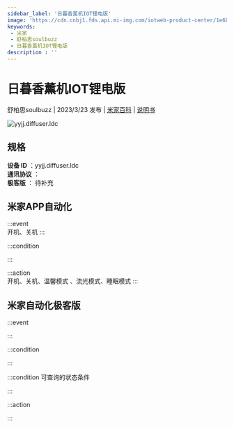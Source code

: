 ```yaml
---
sidebar_label: '日暮香薰机IOT锂电版'
image: 'https://cdn.cnbj1.fds.api.mi-img.com/iotweb-product-center/1e6b19a52897f5831aaa0991aab5d868_1658883965832.png?GalaxyAccessKeyId=AKVGLQWBOVIRQ3XLEW&Expires=9223372036854775807&Signature=1SnmvMEZH6IJpg6ap4AwjOw0pMA='
keywords: 
 - 米家
 - 舒柏思soulbuzz
 - 日暮香薰机IOT锂电版
description : ''
---
```

# 日暮香薰机IOT锂电版

舒柏思soulbuzz | 2023/3/23 发布 | [米家百科](https://home.mi.com/webapp/content/baike/product/index.html?model=yyjj.diffuser.ldc) | [说明书](https://home.mi.com/views/introduction.html?model=yyjj.diffuser.ldc&region=cn)

![yyjj.diffuser.ldc](https://cdn.cnbj1.fds.api.mi-img.com/iotweb-product-center/1e6b19a52897f5831aaa0991aab5d868_1658883965832.png?GalaxyAccessKeyId=AKVGLQWBOVIRQ3XLEW&Expires=9223372036854775807&Signature=1SnmvMEZH6IJpg6ap4AwjOw0pMA=)

## 规格  
> 
**设备 ID** ：yyjj.diffuser.ldc  
**通讯协议** ：  
**极客版**  ： 待补充 


## 米家APP自动化  

:::event  
开机、关机
:::

:::condition  

:::

:::action   
开机、关机、温馨模式 、流光模式、睡眠模式
:::

## 米家自动化极客版  

:::event  

:::

:::condition  

:::

:::condition 可查询的状态条件  

:::

:::action  

:::

        
